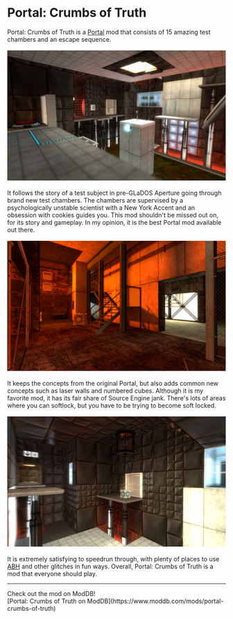 # Portal: Crumbs of Truth
Portal: Crumbs of Truth is a [Portal](portal.md) mod that consists of 15 amazing test chambers and an escape sequence. 
<br>
<br>
<img src="assets/images/crumbs1" width="533" height="300">
<br>
<br>
It follows the story of a test subject in pre-GLaDOS Aperture going through brand new test chambers. The chambers are supervised by a psychologically unstable scientist with a New York Accent and an obsession with cookies guides you. This mod shouldn't be missed out on, for its story and gameplay. In my opinion, it is the best Portal mod available out there. 
<br>
<br>
<img src="assets/images/crumbs2" width="533" height="300">
<br>
<br>
It keeps the concepts from the original Portal, but also adds common new concepts such as laser walls and numbered cubes. Although it is my favorite mod, 
it has its fair share of Source Engine jank. There's lots of areas where you can softlock, but you have to be trying to become soft locked. 
<br>
<br>
<img src="assets/images/crumbs3" width="533" height="300">
<br>
<br>
It is extremely satisfying to speedrun through, with plenty of places to use [ABH](portal.md#speedrunning) and other glitches in fun ways. Overall, Portal: Crumbs of Truth 
is a mod that everyone should play.
<hr>
Check out the mod on ModDB!
<br>
[Portal: Crumbs of Truth on ModDB](https://www.moddb.com/mods/portal-crumbs-of-truth)
